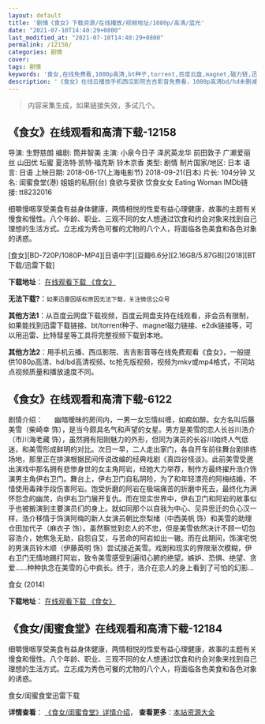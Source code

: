 ```yaml
---
layout: default
title: '剧情《食女》下载资源/在线播放/视频地址/1080p/高清/蓝光'
date: "2021-07-10T14:40:29+0800"
last_modified_at: "2021-07-10T14:40:29+0800"
permalink: /12158/
categories: 剧情
cover:
tags: 剧情
keywords: '食女,在线免费看,1080p高清,bt种子,torrent,百度云盘,magnet,磁力链,迅雷下载资源'
description: '《食女》在线云播放手机西瓜影院吉吉影音免费看，1080p高清bd/hd未删减完整版和tc抢先枪版，mkv/mp4格式，附带bt/torrent种子、magnet/磁力链、百度云盘、网盘资源迅雷下载链接'
---
```


>内容采集生成，如果链接失效，多试几个。


## 《食女》在线观看和高清下载-12158

导演: 生野慈朗 编剧: 筒井智美 主演: 小泉今日子 泽尻英龙华 前田敦子 广濑爱丽丝 山田优 坛蜜 夏洛特·凯特·福克斯 铃木京香 类型: 剧情 制片国家/地区: 日本 语言: 日语 上映日期: 2018-06-17(上海电影节) 2018-09-21(日本) 片长: 104分钟 又名: 闺蜜食堂(港) 姐姐的私厨(台) 食欲与爱欲 饮食女女 Eating Woman IMDb链接: tt8232016

细嚼慢咽享受美食有益身体健康，两情相悦的性爱有益心理健康，故事的主题有关慢食和慢性。八个年龄、职业、三观不同的女人想通过饮食和约会对象来找到自己理想的生活方式。立志成为秀色可餐的尤物的八个人，将面临各色美食和各色对象的诱惑。


[食女][BD-720P/1080P-MP4][日语中字][豆瓣6.6分][2.16GB/5.87GB][2018][BT下载/迅雷下载]

**下载地址**： [在线观看下载 《食女》](https://www.btdx8.com/torrent/sn_2018.html) 


**无法下载?**：`如果迅雷因版权原因无法下载，关注微信公众号 `

**其他方法1**：从百度云网盘下载视频，百度云网盘支持在线观看，非会员有限制，如果能找到迅雷下载链接、bt/torrent种子、magnet磁力链接、e2dk链接等，可以用迅雷、比特彗星等工具将完整视频下载到本地。

**其他方法2**：用手机云播、西瓜影院、吉吉影音等在线免费观看《食女》，一般提供1080p高清、hd/bd高清视频、tc抢先版视频，视频为mkv或mp4格式，不同站点视频质量和播放速度不同。


## 《食女》在线观看和高清下载-6122

剧情介绍：      幽暗暧昧的房间内，一男一女忘情纠缠，如痴如醉。女方名叫后藤美雪（柴崎幸 饰），是当今颇具名气和声望的女星。男方是美雪的恋人长谷川浩介（市川海老藏 饰），虽然拥有阳刚魅力的外形，但同为演员的长谷川始终人气低迷，和美雪形成鲜明的对比。次日一早，二人走出家门，各自开车前往舞台剧排练场地，那里正在排演根据民间传说改编的经典戏剧《真四谷怪谈》。此前美雪受邀出演戏中那名拥有悲惨身世的女主角阿岩，经她大力举荐，制作方最终擢升浩介饰演男主角伊右卫门。舞台上，伊右卫门自私阴险，为了和年轻漂亮的阿梅结婚，不惜使用毒辣手段伤害阿岩。饱受折磨的阿岩在极端痛苦的折磨中死去，最终化为满怀怨念的幽灵，向伊右卫门展开复仇。而在现实世界中，伊右卫门和阿岩的故事似乎也被搬演到主要演员们的身上。就如同那个以自我为中心、见异思迁的负心汉一样，浩介移情于饰演阿梅的新人女演员朝比奈梨绪（中西美帆 饰）和美雪的助理仓田加代子（麻衣子 饰）。虽然察觉到恋人的不忠，但是美雪依然决计不顾一切包容浩介，她焦急无助，自怨自艾，与苦命的阿岩如出一辙。而在此期间，饰演宅悦的男演员铃木顺（伊藤英明 饰）尝试接近美雪。戏剧和现实的界限渐次模糊，伊右卫门无情地踢打阿岩，致令美雪感受到遍彻心腑的绝望。嫉妒、恐惧、绝望、贪爱……种种执念在美雪的心中疯长。终于，浩介在恋人的身上看到了可怕的幻影…


食女 (2014)

**下载地址**： [在线观看下载 《食女》](https://www.btbtdy.me/btdy/dy693.html) 


## 《食女/闺蜜食堂》在线观看和高清下载-12184

细嚼慢咽享受美食有益身体健康，两情相悦的性爱有益心理健康，故事的主题有关慢食和慢性。八个年龄、职业、三观不同的女人想通过饮食和约会对象来找到自己理想的生活方式。立志成为秀色可餐的尤物的八个人，将面临各色美食和各色对象的诱惑。


食女/闺蜜食堂迅雷下载

**详情查看**： [《食女/闺蜜食堂》详情介绍](/movie/12184/)， **查看更多**：[本站资源大全](/movie/t/all/)

